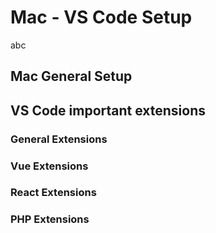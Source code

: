 # Mac - VS Code Setup

abc 

## Mac General Setup


## VS Code important extensions

### General Extensions

### Vue Extensions

### React Extensions

### PHP Extensions


